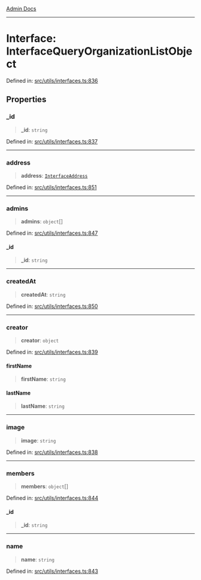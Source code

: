 [Admin Docs](/)

***

# Interface: InterfaceQueryOrganizationListObject

Defined in: [src/utils/interfaces.ts:836](https://github.com/PalisadoesFoundation/talawa-admin/blob/main/src/utils/interfaces.ts#L836)

## Properties

### \_id

> **\_id**: `string`

Defined in: [src/utils/interfaces.ts:837](https://github.com/PalisadoesFoundation/talawa-admin/blob/main/src/utils/interfaces.ts#L837)

***

### address

> **address**: [`InterfaceAddress`](InterfaceAddress.md)

Defined in: [src/utils/interfaces.ts:851](https://github.com/PalisadoesFoundation/talawa-admin/blob/main/src/utils/interfaces.ts#L851)

***

### admins

> **admins**: `object`[]

Defined in: [src/utils/interfaces.ts:847](https://github.com/PalisadoesFoundation/talawa-admin/blob/main/src/utils/interfaces.ts#L847)

#### \_id

> **\_id**: `string`

***

### createdAt

> **createdAt**: `string`

Defined in: [src/utils/interfaces.ts:850](https://github.com/PalisadoesFoundation/talawa-admin/blob/main/src/utils/interfaces.ts#L850)

***

### creator

> **creator**: `object`

Defined in: [src/utils/interfaces.ts:839](https://github.com/PalisadoesFoundation/talawa-admin/blob/main/src/utils/interfaces.ts#L839)

#### firstName

> **firstName**: `string`

#### lastName

> **lastName**: `string`

***

### image

> **image**: `string`

Defined in: [src/utils/interfaces.ts:838](https://github.com/PalisadoesFoundation/talawa-admin/blob/main/src/utils/interfaces.ts#L838)

***

### members

> **members**: `object`[]

Defined in: [src/utils/interfaces.ts:844](https://github.com/PalisadoesFoundation/talawa-admin/blob/main/src/utils/interfaces.ts#L844)

#### \_id

> **\_id**: `string`

***

### name

> **name**: `string`

Defined in: [src/utils/interfaces.ts:843](https://github.com/PalisadoesFoundation/talawa-admin/blob/main/src/utils/interfaces.ts#L843)
